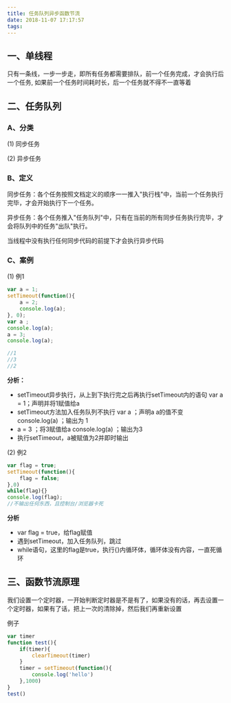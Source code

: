 ```yaml
---
title: 任务队列异步函数节流
date: 2018-11-07 17:17:57
tags:
---
```


## 一、单线程

只有一条线，一步一步走，即所有任务都需要排队，前一个任务完成，才会执行后一个任务, 如果前一个任务时间耗时长，后一个任务就不得不一直等着



## 二、任务队列

### A、分类

(1)  同步任务

(2)  异步任务



### B、定义

同步任务：各个任务按照文档定义的顺序一一推入"执行栈"中，当前一个任务执行完毕，才会开始执行下一个任务。

异步任务：各个任务推入"任务队列"中，只有在当前的所有同步任务执行完毕，才会将队列中的任务"出队"执行。

当线程中没有执行任何同步代码的前提下才会执行异步代码



### C、案例

(1)  例1

```javascript
var a = 1;
setTimeout(function(){
    a = 2;
    console.log(a);
}, 0);
var a ;
console.log(a);
a = 3;
console.log(a);

//1
//3
//2
```

**分析：**

- setTimeout异步执行，从上到下执行完之后再执行setTimeout内的语句
  var a = 1；声明并将1赋值给a
- setTimeout方法加入任务队列不执行
  var a ；声明a a的值不变
  console.log(a) ；输出为 1
- a = 3 ；将3赋值给a
  console.log(a) ；输出为3
- 执行setTimeout，a被赋值为2并即时输出



(2)  例2

```javascript
var flag = true;
setTimeout(function(){
    flag = false;
},0)
while(flag){}
console.log(flag);
//不输出任何东西，且控制台/浏览器卡死
```

**分析**

- var flag = true，给flag赋值
- 遇到setTimeout，加入任务队列，跳过
- while语句，这里的flag是true，执行{}内循环体，循环体没有内容，一直死循环



## 三、函数节流原理

我们设置一个定时器，一开始判断定时器是不是有了，如果没有的话，再去设置一个定时器，如果有了话，把上一次的清除掉，然后我们再重新设置

例子

```javascript
var timer
function test(){
    if(timer){
        clearTimeout(timer)
    }
    timer = setTimeout(function(){
        console.log('hello')
    },1000)
}
test()
```

